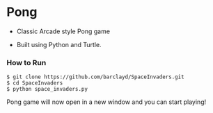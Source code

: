 # Pong

- Classic Arcade style Pong game

- Built using Python and Turtle.


### How to Run

````
$ git clone https://github.com/barclayd/SpaceInvaders.git
$ cd SpaceInvaders
$ python space_invaders.py
````
Pong game will now open in a new window and you can start playing!